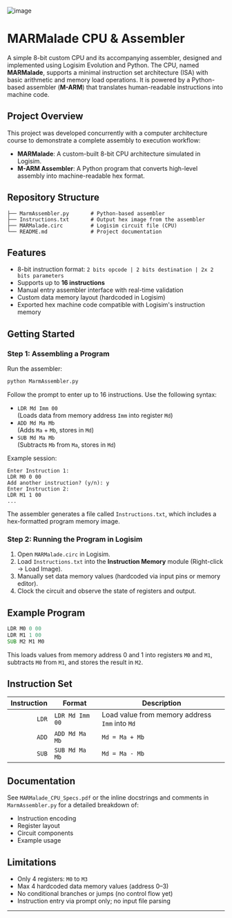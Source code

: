 ![image](https://github.com/user-attachments/assets/c1291e83-c6da-4d8b-9ff6-c4e30bbe39e7)

# MARMalade CPU & Assembler

A simple 8-bit custom CPU and its accompanying assembler, designed and implemented using Logisim Evolution and Python. The CPU, named **MARMalade**, supports a minimal instruction set architecture (ISA) with basic arithmetic and memory load operations. It is powered by a Python-based assembler (**M-ARM**) that translates human-readable instructions into machine code.

## Project Overview

This project was developed concurrently with a computer architecture course to demonstrate a complete assembly to execution workflow:

- **MARMalade**: A custom-built 8-bit CPU architecture simulated in Logisim.
- **M-ARM Assembler**: A Python program that converts high-level assembly into machine-readable hex format.

## Repository Structure

```
├── MarmAssembler.py       # Python-based assembler
├── Instructions.txt       # Output hex image from the assembler
├── MARMalade.circ         # Logisim circuit file (CPU)
└── README.md              # Project documentation
```

## Features

- 8-bit instruction format: `2 bits opcode | 2 bits destination | 2x 2 bits parameters`
- Supports up to **16 instructions**
- Manual entry assembler interface with real-time validation
- Custom data memory layout (hardcoded in Logisim)
- Exported hex machine code compatible with Logisim's instruction memory

## Getting Started

### Step 1: Assembling a Program

Run the assembler:

```bash
python MarmAssembler.py
```

Follow the prompt to enter up to 16 instructions. Use the following syntax:

- `LDR Md Imm 00`  
  (Loads data from memory address `Imm` into register `Md`)
- `ADD Md Ma Mb`  
  (Adds `Ma` + `Mb`, stores in `Md`)
- `SUB Md Ma Mb`  
  (Subtracts `Mb` from `Ma`, stores in `Md`)

Example session:

```
Enter Instruction 1:
LDR M0 0 00
Add another instruction? (y/n): y
Enter Instruction 2:
LDR M1 1 00
...
```

The assembler generates a file called `Instructions.txt`, which includes a hex-formatted program memory image.

### Step 2: Running the Program in Logisim

1. Open `MARMalade.circ` in Logisim.
2. Load `Instructions.txt` into the **Instruction Memory** module (Right-click → Load Image).
3. Manually set data memory values (hardcoded via input pins or memory editor).
4. Clock the circuit and observe the state of registers and output.

## Example Program

```asm
LDR M0 0 00
LDR M1 1 00
SUB M2 M1 M0
```

This loads values from memory address 0 and 1 into registers `M0` and `M1`, subtracts `M0` from `M1`, and stores the result in `M2`.

## Instruction Set

| Instruction | Format             | Description                               |
|------------:|--------------------|-------------------------------------------|
| `LDR`       | `LDR Md Imm 00`    | Load value from memory address `Imm` into `Md` |
| `ADD`       | `ADD Md Ma Mb`     | `Md = Ma + Mb`                            |
| `SUB`       | `SUB Md Ma Mb`     | `Md = Ma - Mb`                            |

## Documentation

See `MARMalade_CPU_Specs.pdf` or the inline docstrings and comments in `MarmAssembler.py` for a detailed breakdown of:

- Instruction encoding
- Register layout
- Circuit components
- Example usage

## Limitations

- Only 4 registers: `M0` to `M3`
- Max 4 hardcoded data memory values (address 0–3)
- No conditional branches or jumps (no control flow yet)
- Instruction entry via prompt only; no input file parsing

---
